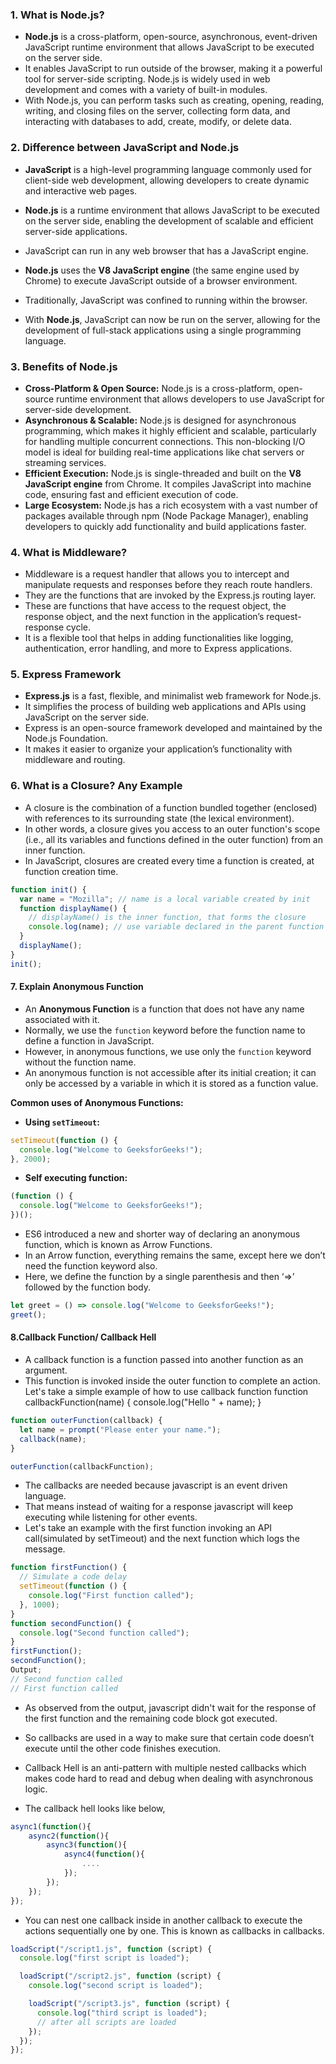 ### 1. What is Node.js?

- **Node.js** is a cross-platform, open-source, asynchronous, event-driven JavaScript runtime environment that allows JavaScript to be executed on the server side.
- It enables JavaScript to run outside of the browser, making it a powerful tool for server-side scripting. Node.js is widely used in web development and comes with a variety of built-in modules.
- With Node.js, you can perform tasks such as creating, opening, reading, writing, and closing files on the server, collecting form data, and interacting with databases to add, create, modify, or delete data.

### 2. Difference between JavaScript and Node.js

- **JavaScript** is a high-level programming language commonly used for client-side web development, allowing developers to create dynamic and interactive web pages.
- **Node.js** is a runtime environment that allows JavaScript to be executed on the server side, enabling the development of scalable and efficient server-side applications.

- JavaScript can run in any web browser that has a JavaScript engine.
- **Node.js** uses the **V8 JavaScript engine** (the same engine used by Chrome) to execute JavaScript outside of a browser environment.

- Traditionally, JavaScript was confined to running within the browser.
- With **Node.js**, JavaScript can now be run on the server, allowing for the development of full-stack applications using a single programming language.

### 3. Benefits of Node.js

- **Cross-Platform & Open Source:** Node.js is a cross-platform, open-source runtime environment that allows developers to use JavaScript for server-side development.
- **Asynchronous & Scalable:** Node.js is designed for asynchronous programming, which makes it highly efficient and scalable, particularly for handling multiple concurrent connections. This non-blocking I/O model is ideal for building real-time applications like chat servers or streaming services.
- **Efficient Execution:** Node.js is single-threaded and built on the **V8 JavaScript engine** from Chrome. It compiles JavaScript into machine code, ensuring fast and efficient execution of code.
- **Large Ecosystem:** Node.js has a rich ecosystem with a vast number of packages available through npm (Node Package Manager), enabling developers to quickly add functionality and build applications faster.

### 4. What is Middleware?

- Middleware is a request handler that allows you to intercept and manipulate requests and responses before they reach route handlers.
- They are the functions that are invoked by the Express.js routing layer.
- These are functions that have access to the request object, the response object, and the next function in the application’s request-response cycle.
- It is a flexible tool that helps in adding functionalities like logging, authentication, error handling, and more to Express applications.

### 5. Express Framework

- **Express.js** is a fast, flexible, and minimalist web framework for Node.js.
- It simplifies the process of building web applications and APIs using JavaScript on the server side.
- Express is an open-source framework developed and maintained by the Node.js Foundation.
- It makes it easier to organize your application’s functionality with middleware and routing.

### 6. What is a Closure? Any Example

- A closure is the combination of a function bundled together (enclosed) with references to its surrounding state (the lexical environment).
- In other words, a closure gives you access to an outer function's scope (i.e., all its variables and functions defined in the outer function) from an inner function.
- In JavaScript, closures are created every time a function is created, at function creation time.

```javascript
function init() {
  var name = "Mozilla"; // name is a local variable created by init
  function displayName() {
    // displayName() is the inner function, that forms the closure
    console.log(name); // use variable declared in the parent function
  }
  displayName();
}
init();
```

#### 7. Explain Anonymous Function

- An **Anonymous Function** is a function that does not have any name associated with it.
- Normally, we use the `function` keyword before the function name to define a function in JavaScript.
- However, in anonymous functions, we use only the `function` keyword without the function name.
- An anonymous function is not accessible after its initial creation; it can only be accessed by a variable in which it is stored as a function value.

**Common uses of Anonymous Functions:**

- **Using `setTimeout`:**

```javascript
setTimeout(function () {
  console.log("Welcome to GeeksforGeeks!");
}, 2000);
```

- **Self executing function:**

```javascript
(function () {
  console.log("Welcome to GeeksforGeeks!");
})();
```

- ES6 introduced a new and shorter way of declaring an anonymous function, which is known as Arrow Functions.
- In an Arrow function, everything remains the same, except here we don’t need the function keyword also.
- Here, we define the function by a single parenthesis and then ‘=>’ followed by the function body.

```javascript
let greet = () => console.log("Welcome to GeeksforGeeks!");
greet();
```

#### 8.Callback Function/ Callback Hell

- A callback function is a function passed into another function as an argument.
- This function is invoked inside the outer function to complete an action. Let's take a simple example of how to use callback function
  function callbackFunction(name) {
  console.log("Hello " + name);
  }

```javascript
function outerFunction(callback) {
  let name = prompt("Please enter your name.");
  callback(name);
}

outerFunction(callbackFunction);
```

- The callbacks are needed because javascript is an event driven language.
- That means instead of waiting for a response javascript will keep executing while listening for other events.
- Let's take an example with the first function invoking an API call(simulated by setTimeout) and the next function which logs the message.

```javascript
function firstFunction() {
  // Simulate a code delay
  setTimeout(function () {
    console.log("First function called");
  }, 1000);
}
function secondFunction() {
  console.log("Second function called");
}
firstFunction();
secondFunction();
Output;
// Second function called
// First function called
```

- As observed from the output, javascript didn't wait for the response of the first function and the remaining code block got executed.
- So callbacks are used in a way to make sure that certain code doesn’t execute until the other code finishes execution.

- Callback Hell is an anti-pattern with multiple nested callbacks which makes code hard to read and debug when dealing with asynchronous logic.
- The callback hell looks like below,

```javascript
async1(function(){
    async2(function(){
        async3(function(){
            async4(function(){
                ....
            });
        });
    });
});

```

- You can nest one callback inside in another callback to execute the actions sequentially one by one. This is known as callbacks in callbacks.

```javascript
loadScript("/script1.js", function (script) {
  console.log("first script is loaded");

  loadScript("/script2.js", function (script) {
    console.log("second script is loaded");

    loadScript("/script3.js", function (script) {
      console.log("third script is loaded");
      // after all scripts are loaded
    });
  });
});
```
